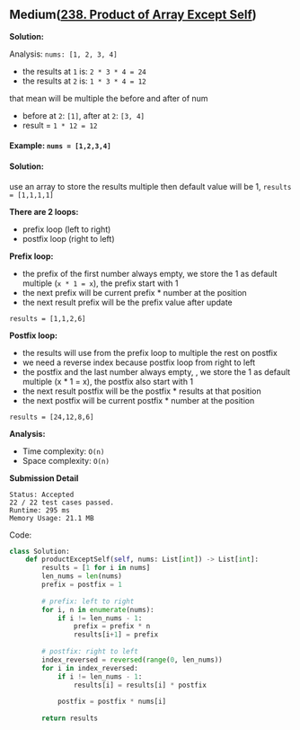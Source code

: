## Medium([238. Product of Array Except Self](https://leetcode.com/problems/product-of-array-except-self/))

**Solution:**

Analysis: `nums: [1, 2, 3, 4]`
- the results at `1` is: `2 * 3 * 4 = 24`
- the results at `2` is: `1 * 3 * 4 = 12`

that mean will be multiple the before and after of num
- before at `2`: `[1]`, after at `2`: `[3, 4]`
- result = `1 * 12 = 12`

#### Example: `nums = [1,2,3,4]`
#### Solution: 
use an array to store the results
multiple then default value will be 1, `results = [1,1,1,1]`

**There are 2 loops:**
- prefix loop (left to right) 
- postfix loop (right to left)

**Prefix loop:**
- the prefix of the first number always empty, we store the 1 as default multiple (`x * 1 = x`), the prefix start with 1
- the next prefix will be current prefix * number at the position
- the next result prefix will be the prefix value after update        

`results = [1,1,2,6]`

**Postfix loop:**
- the results will use from the prefix loop to multiple the rest on postfix
- we need a reverse index because postfix loop from right to left
- the postfix and the last number always empty, , we store the 1 as default multiple (x * 1 = x), the postfix also start with 1
- the next result postfix will be the postfix * results at that position
- the next postfix will be current postfix * number at the position

`results = [24,12,8,6]`

**Analysis:**
- Time complexity: `O(n)`
- Space complexity: `O(n)`

**Submission Detail**
```
Status: Accepted
22 / 22 test cases passed.
Runtime: 295 ms
Memory Usage: 21.1 MB
```

Code: 
```python
class Solution:
    def productExceptSelf(self, nums: List[int]) -> List[int]:
        results = [1 for i in nums]
        len_nums = len(nums)
        prefix = postfix = 1 
        
        # prefix: left to right
        for i, n in enumerate(nums):
            if i != len_nums - 1:
                prefix = prefix * n
                results[i+1] = prefix
        
        # postfix: right to left
        index_reversed = reversed(range(0, len_nums))
        for i in index_reversed:
            if i != len_nums - 1:
                results[i] = results[i] * postfix
            
            postfix = postfix * nums[i]
          
        return results
```
